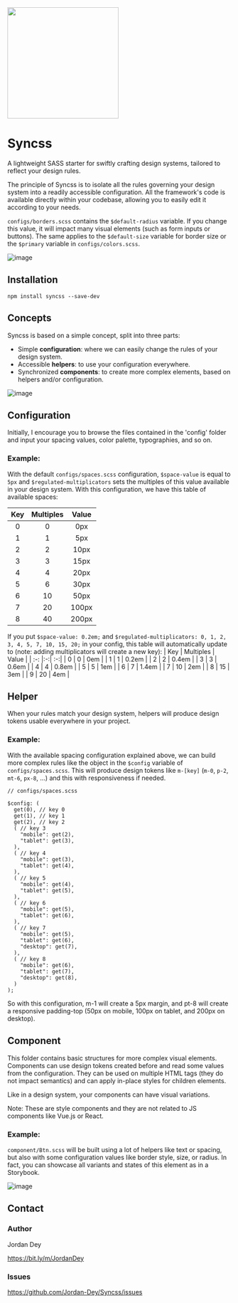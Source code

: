 <img src="https://github.com/Jordan-Dey/Syncss/assets/143161975/2358d2eb-0e25-4f0e-a34a-657b739d00e8" width="250">

# Syncss

A lightweight SASS starter for swiftly crafting design systems, tailored to reflect your design rules.

The principle of Syncss is to isolate all the rules governing your design system into a readily accessible configuration. All the framework's code is available directly within your codebase, allowing you to easily edit it according to your needs.

`configs/borders.scss` contains the `$default-radius` variable. If you change this value, it will impact many visual elements (such as form inputs or buttons). The same applies to the `$default-size` variable for border size or the `$primary` variable in `configs/colors.scss`.

![image](https://github.com/Jordan-Dey/Syncss/assets/143161975/47a26c7c-9ffd-45fe-9293-9820fb3bd254)

## Installation

```
npm install syncss --save-dev
```

## Concepts

Syncss is based on a simple concept, split into three parts:
- Simple **configuration**: where we can easily change the rules of your design system.
- Accessible **helpers**: to use your configuration everywhere.
- Synchronized **components**: to create more complex elements, based on helpers and/or configuration.

![image](https://github.com/Jordan-Dey/Syncss/assets/143161975/990f7792-70f2-47be-a17a-c2e519a67c60)

## Configuration

Initially, I encourage you to browse the files contained in the 'config' folder and input your spacing values, color palette, typographies, and so on.

### Example:
With the default `configs/spaces.scss` configuration, `$space-value` is equal to `5px` and `$regulated-multiplicators` sets the multiples of this value available in your design system. With this configuration, we have this table of available spaces:

| Key | Multiples | Value |
| :-: |:-:| :-:|
| 0 | 0 | 0px |
| 1 | 1 | 5px |
| 2 | 2 | 10px |
| 3 | 3 | 15px |
| 4 | 4 | 20px |
| 5 | 6 | 30px |
| 6 | 10 | 50px |
| 7 | 20 | 100px |
| 8 | 40 | 200px |

If you put `$space-value: 0.2em;` and `$regulated-multiplicators: 0, 1, 2, 3, 4, 5, 7, 10, 15, 20;` in your config, this table will automatically update to (note: adding multiplicators will create a new key):
| Key | Multiples | Value |
| :-: |:-:| :-:|
| 0 | 0 | 0em |
| 1 | 1 | 0.2em |
| 2 | 2 | 0.4em |
| 3 | 3 | 0.6em |
| 4 | 4 | 0.8em |
| 5 | 5 | 1em |
| 6 | 7 | 1.4em |
| 7 | 10 | 2em |
| 8 | 15 | 3em |
| 9 | 20 | 4em |

## Helper

When your rules match your design system, helpers will produce design tokens usable everywhere in your project.

### Example:
With the available spacing configuration explained above, we can build more complex rules like the object in the `$config` variable of `configs/spaces.scss`. This will produce design tokens like `m-[key]` (`m-0`, `p-2`, `mt-6`, `px-8`, ...) and this with responsiveness if needed.

```
// configs/spaces.scss

$config: (
  get(0), // key 0
  get(1), // key 1
  get(2), // key 2
  ( // key 3
    "mobile": get(2),
    "tablet": get(3),
  ),
  ( // key 4
    "mobile": get(3),
    "tablet": get(4),
  ),
  ( // key 5
    "mobile": get(4),
    "tablet": get(5),
  ),
  ( // key 6
    "mobile": get(5),
    "tablet": get(6),
  ),
  ( // key 7
    "mobile": get(5),
    "tablet": get(6),
    "desktop": get(7),
  ),
  ( // key 8
    "mobile": get(6),
    "tablet": get(7),
    "desktop": get(8),
  )
);
```

So with this configuration, m-1 will create a 5px margin, and pt-8 will create a responsive padding-top (50px on mobile, 100px on tablet, and 200px on desktop).

## Component

This folder contains basic structures for more complex visual elements. Components can use design tokens created before and read some values from the configuration. They can be used on multiple HTML tags (they do not impact semantics) and can apply in-place styles for children elements.

Like in a design system, your components can have visual variations.

Note: These are style components and they are not related to JS components like Vue.js or React.

### Example:

`component/Btn.scss` will be built using a lot of helpers like text or spacing, but also with some configuration values like border style, size, or radius. In fact, you can showcase all variants and states of this element as in a Storybook.

![image](https://github.com/Jordan-Dey/Syncss/assets/143161975/2c53c24a-ec8e-4925-af51-f6f82b67867e)

## Contact

### Author

Jordan Dey

https://bit.ly/m/JordanDey

### Issues

https://github.com/Jordan-Dey/Syncss/issues
